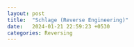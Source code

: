 ```yaml
---
layout: post
title:  "Schlage (Reverse Engineering)"
date:   2024-01-21 22:59:23 +0530
categories: Reversing
---
```

